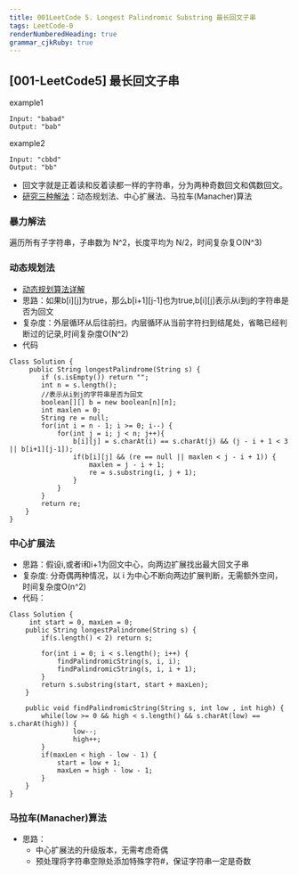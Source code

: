 ```yaml
---
title: 001LeetCode 5. Longest Palindromic Substring 最长回文子串
tags: LeetCode-0
renderNumberedHeading: true
grammar_cjkRuby: true
---
```

## [001-LeetCode5] 最长回文子串
example1
```
Input: "babad"
Output: "bab"
```
example2
```
Input: "cbbd"
Output: "bb"
```
- 回文字就是正着读和反着读都一样的字符串，分为两种奇数回文和偶数回文。
- [研究三种解法](https://www.jianshu.com/p/631a5b2de027)：动态规划法、中心扩展法、马拉车(Manacher)算法
### 暴力解法
遍历所有子字符串，子串数为 N^2，长度平均为 N/2，时间复杂复O(N^3)
### 动态规划法
- [动态规划算法详解](https://www.cnblogs.com/hithongming/p/9229871.html)
- 思路：如果b[i][j]为true，那么b[i+1][j-1]也为true,b[i][j]表示从i到j的字符串是否为回文
- 复杂度：外层循环从后往前扫，内层循环从当前字符扫到结尾处，省略已经判断过的记录,时间复杂度O(N^2)
- 代码
```
Class Solution {
	 public String longestPalindrome(String s) {
        if (s.isEmpty()) return "";
		int n = s.length();
		//表示从i到j的字符串是否为回文
		boolean[][] b = new boolean[n][n];
		int maxlen = 0;
		String re = null;
		for(int i = n - 1; i >= 0; i--) {
			for(int j = i; j < n; j++){
				b[i][j] = s.charAt(i) == s.charAt(j) && (j - i + 1 < 3 || b[i+1][j-1]);
				if(b[i][j] && (re == null || maxlen < j - i + 1)) {
					maxlen = j - i + 1;
					re = s.substring(i, j + 1);
				}
			}
		}
		return re;
    }
}
```

### 中心扩展法
- 思路：假设i,或者i和i+1为回文中心，向两边扩展找出最大回文子串
- 复杂度: 分奇偶两种情况，以 i 为中心不断向两边扩展判断，无需额外空间，时间复杂度O(n^2)
- 代码：
```method1
Class Solution {
	 int start = 0, maxLen = 0;
    public String longestPalindrome(String s) {
        if(s.length() < 2) return s;
		
		for(int i = 0; i < s.length(); i++) {
			findPalindromicString(s, i, i);
			findPalindromicString(s, i, i + 1);
		}
		return s.substring(start, start + maxLen);
    }
    
    public void findPalindromicString(String s, int low , int high) {
		while(low >= 0 && high < s.length() && s.charAt(low) == s.charAt(high)) {
				low--;
				high++;
		}
		if(maxLen < high - low - 1) {
			start = low + 1;
			maxLen = high - low - 1;
		}
	}
}
```

### 马拉车(Manacher)算法
- 思路：
	- 中心扩展法的升级版本，无需考虑奇偶
	- 预处理将字符串空隙处添加特殊字符#，保证字符串一定是奇数